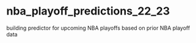 # nba_playoff_predictions_22_23
building predictor for upcoming NBA playoffs based on prior NBA playoff data
